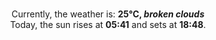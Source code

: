 <p  align="center"><br/>Currently, the weather is: <b> 25°C, <i>broken clouds</i></b></br>Today, the sun rises at <b>05:41</b> and sets at <b>18:48</b>.</p>